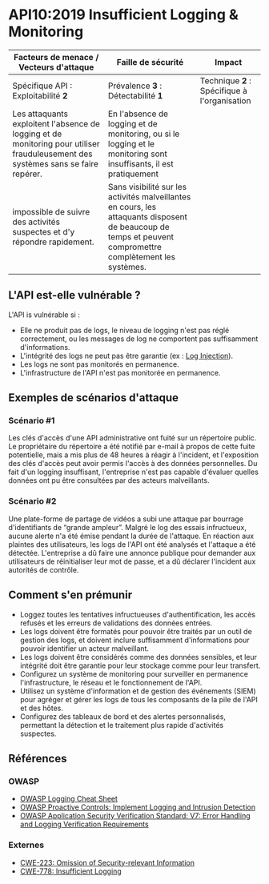 API10:2019 Insufficient Logging & Monitoring
============================================

| Facteurs de menace / Vecteurs d'attaque | Faille de sécurité | Impact |
| - | - | - |
| Spécifique API : Exploitabilité **2** | Prévalence **3** : Détectabilité **1** | Technique **2** : Spécifique à l'organisation |
| Les attaquants exploitent l'absence de logging et de monitoring pour utiliser frauduleusement des systèmes sans se faire repérer. | En l'absence de logging et de monitoring, ou si le logging et le monitoring sont insuffisants, il est pratiquement
impossible de suivre des activités suspectes et d'y répondre rapidement. | Sans visibilité sur les activités malveillantes en cours, les attaquants disposent de beaucoup de temps et peuvent compromettre complètement les systèmes. |

## L'API est-elle vulnérable ?

L'API is vulnérable si :

* Elle ne produit pas de logs, le niveau de logging n'est pas réglé
  correctement, ou les messages de log ne comportent pas suffisamment
  d'informations.
* L'intégrité des logs ne peut pas être garantie (ex : [Log Injection][1]).
* Les logs ne sont pas monitorés en permanence.
* L'infrastructure de l'API n'est pas monitorée en permanence.

## Exemples de scénarios d'attaque

### Scénario #1

Les clés d'accès d'une API administrative ont fuité sur un répertoire public.
Le propriétaire du répertoire a été notifié par e-mail à propos de cette fuite
potentielle, mais a mis plus de 48 heures à réagir à l'incident, et
l'exposition des clés d'accès peut avoir permis l'accès à des données
personnelles. Du fait d'un logging insuffisant, l'entreprise n'est pas capable
d'évaluer quelles données ont pu être consultées par des acteurs malveillants.

### Scénario #2

Une plate-forme de partage de vidéos a subi une attaque par bourrage
d'identifiants de “grande ampleur”. Malgré le log des essais infructueux,
aucune alerte n'a été émise pendant la durée de l'attaque. En réaction aux
plaintes des utilisateurs, les logs de l'API ont été analysés et l'attaque a
été détectée. L'entreprise a dû faire une annonce publique pour demander aux
utilisateurs de réinitialiser leur mot de passe, et a dû déclarer l'incident
aux autorités de contrôle.

## Comment s'en prémunir

* Loggez toutes les tentatives infructueuses d'authentification, les accès
  refusés et les erreurs de validations des données entrées.
* Les logs doivent être formatés pour pouvoir être traités par un outil de
  gestion des logs, et doivent inclure suffisamment d'informations pour pouvoir
  identifier un acteur malveillant.
* Les logs doivent être considérés comme des données sensibles, et leur
  intégrité doit être garantie pour leur stockage comme pour leur transfert.
* Configurez un système de monitoring pour surveiller en permanence
  l'infrastructure, le réseau et le fonctionnement de l'API.
* Utilisez un système d'information et de gestion des événements (SIEM) pour
  agréger et gérer les logs de tous les composants de la pile de l'API et des
  hôtes.
* Configurez des tableaux de bord et des alertes personnalisés, permettant la
  détection et le traitement plus rapide d'activités suspectes.

## Références

### OWASP

* [OWASP Logging Cheat Sheet][2]
* [OWASP Proactive Controls: Implement Logging and Intrusion Detection][3]
* [OWASP Application Security Verification Standard: V7: Error Handling and
  Logging Verification Requirements][4]

### Externes

* [CWE-223: Omission of Security-relevant Information][5]
* [CWE-778: Insufficient Logging][6]

[1]: https://www.owasp.org/index.php/Log_Injection
[2]: https://www.owasp.org/index.php/Logging_Cheat_Sheet
[3]: https://www.owasp.org/index.php/OWASP_Proactive_Controls
[4]: https://github.com/OWASP/ASVS/blob/master/4.0/en/0x15-V7-Error-Logging.md
[5]: https://cwe.mitre.org/data/definitions/223.html
[6]: https://cwe.mitre.org/data/definitions/778.html
